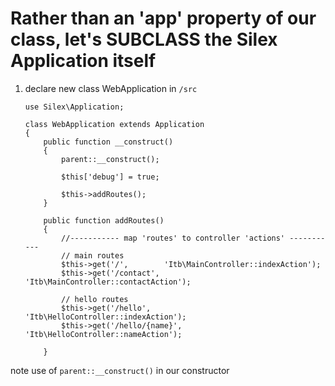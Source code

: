 # Rather than an 'app' property of our class, let's SUBCLASS the Silex Application itself

1. declare new class WebApplication in `/src`

    ```
    use Silex\Application;

    class WebApplication extends Application
    {
        public function __construct()
        {
            parent::__construct();

            $this['debug'] = true;

            $this->addRoutes();
        }

        public function addRoutes()
        {
            //----------- map 'routes' to controller 'actions' -----------
            // main routes
            $this->get('/',        'Itb\MainController::indexAction');
            $this->get('/contact', 'Itb\MainController::contactAction');

            // hello routes
            $this->get('/hello',        'Itb\HelloController::indexAction');
            $this->get('/hello/{name}', 'Itb\HelloController::nameAction');

        }

    ```

note use of `parent::__construct()` in our constructor
